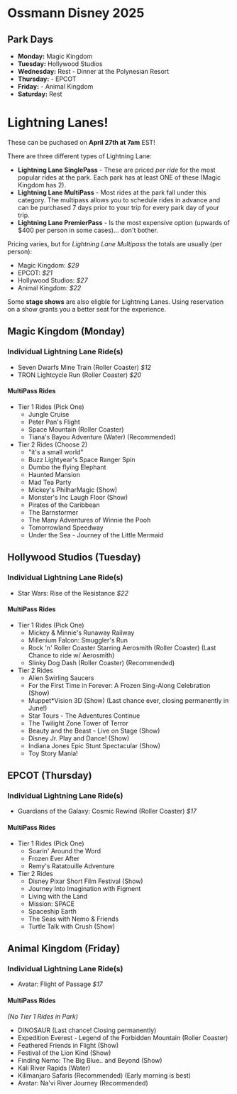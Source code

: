 # Ossmann Disney 2025

## Park Days

* **Monday:** Magic Kingdom
* **Tuesday:** Hollywood Studios
* **Wednesday:** Rest - Dinner at the Polynesian Resort
* **Thursday:** - EPCOT
* **Friday:** - Animal Kingdom
* **Saturday:** Rest

# Lightning Lanes!
These can be puchased on **April 27th at 7am** EST!

There are three different types of Lightning Lane:

* **Lightning Lane SinglePass** - These are priced *per ride* for the most popular rides at the park. Each park has at least ONE of these (Magic Kingdom has 2).
* **Lightning Lane MultiPass** - Most rides at the park fall under this category. The multipass allows you to schedule rides in advance and can be purchased 7 days prior to your trip for every park day of your trip.
* **Lightning Lane PremierPass** - Is the most expensive option (upwards of $400 per person in some cases)... don't bother. 

Pricing varies, but for *Lightning Lane Multipass* the totals are usually (per person):

* Magic Kingdom: *$29*
* EPCOT: *$21*
* Hollywood Studios: *$27*
* Animal Kingdom: *$22*

Some **stage shows** are also eligble for Lightning Lanes. Using reservation on a show grants you a better seat for the experience.

## Magic Kingdom (Monday)

### Individual Lightning Lane Ride(s)

* Seven Dwarfs Mine Train (Roller Coaster) *$12*
* TRON Lightcycle Run (Roller Coaster) *$20*

#### MultiPass Rides 

* Tier 1 Rides (Pick One)
  * Jungle Cruise 
  * Peter Pan's Flight
  * Space Mountain (Roller Coaster)
  * Tiana's Bayou Adventure (Water) (Recommended)
* Tier 2 Rides (Choose 2)
  * "it's a small world"
  * Buzz Lightyear's Space Ranger Spin
  * Dumbo the flying Elephant
  * Haunted Mansion
  * Mad Tea Party
  * Mickey's PhilharMagic (Show)
  * Monster's Inc Laugh Floor (Show)
  * Pirates of the Caribbean
  * The Barnstormer
  * The Many Adventures of Winnie the Pooh
  * Tomorrowland Speedway
  * Under the Sea - Journey of the Little Mermaid

## Hollywood Studios (Tuesday)

### Individual Lightning Lane Ride(s)

* Star Wars: Rise of the Resistance *$22*

#### MultiPass Rides

* Tier 1 Rides (Pick One)
  * Mickey & Minnie's Runaway Railway
  * Millenium Falcon: Smuggler's Run
  * Rock 'n' Roller Coaster Starring Aerosmith (Roller Coaster) (Last Chance to ride w/ Aerosmith)
  * Slinky Dog Dash (Roller Coaster) (Recommended)
* Tier 2 Rides
  * Alien Swirling Saucers
  * For the First Time in Forever: A Frozen Sing-Along Celebration (Show)
  * Muppet*Vision 3D (Show) (Last chance ever, closing permanently in June!)
  * Star Tours - The Adventures Continue
  * The Twilight Zone Tower of Terror
  * Beauty and the Beast - Live on Stage (Show)
  * Disney Jr. Play and Dance! (Show)
  * Indiana Jones Epic Stunt Spectacular (Show)
  * Toy Story Mania!

## EPCOT (Thursday)

### Individual Lightning Lane Ride(s)

* Guardians of the Galaxy: Cosmic Rewind (Roller Coaster) *$17*

#### MultiPass Rides

* Tier 1 Rides (Pick One)
  * Soarin' Around the Word
  * Frozen Ever After 
  * Remy's Ratatouille Adventure
* Tier 2 Rides
  * Disney Pixar Short Film Festival (Show)
  * Journey Into Imagination with Figment
  * Living with the Land
  * Mission: SPACE
  * Spaceship Earth
  * The Seas with Nemo & Friends
  * Turtle Talk with Crush (Show)

## Animal Kingdom (Friday)

### Individual Lightning Lane Ride(s)

* Avatar: Flight of Passage *$17*

#### MultiPass Rides
*(No Tier 1 Rides in Park)*

* DINOSAUR (Last chance! Closing permanently)
* Expedition Everest - Legend of the Forbidden Mountain (Roller Coaster)
* Feathered Friends in Flight (Show)
* Festival of the Lion Kind (Show)
* Finding Nemo: The Big Blue.. and Beyond (Show)
* Kali River Rapids (Water)
* Kilimanjaro Safaris (Recommended) (Early morning is best)
* Avatar: Na'vi River Journey (Recommended)

